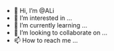 - 👋 Hi, I’m @ALi
- 👀 I’m interested in ...
- 🌱 I’m currently learning ...
- 💞️ I’m looking to collaborate on ...
- 📫 How to reach me ...

<!---
ALi-ELoL/ALi is a ✨ special ✨ repository because its `README.md` (this file) appears on your GitHub profile.
You can click the Preview link to take a look at your changes.
--->
